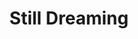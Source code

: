 ---
layout: product
id: 4411623211070
title: Still Dreaming
body_html: >-
  <p>Artwork for my 2020 <a href="http://coveomusic.com/" title="COVEO Music"
  target="_blank">COVEO</a> single, 'Still Dreaming'.<br></p>

  <p>I originally took the photo of the rose for one of my previous songs, <em>Autumn 14</em> but after circumstances changed before releasing the single, the song was better suited to have different artwork. Once I finished up <em>Still Dreaming</em> I knew that this was the artwork to use. </p>

  <p><a href="http://coveomusic.com/still-dreaming/" title="COVEO Music | Still Dreaming" target="_blank">Listen on your favourite platform</a>.</p>

  <p> </p>
vendor: Connell McCarthy
product_type: Photo Print
created_at: 2019-12-28T16:49:33-05:00
handle: still-dreaming
updated_at: 2022-01-18T10:42:45-05:00
published_at: 2019-12-28T16:49:33-05:00
template_suffix: ""
status: active
published_scope: global
tags: coveo, music, Print, sunrise, sunset
admin_graphql_api_id: gid://shopify/Product/4411623211070
variants:
  - id: 39577200525374
    product_id: 4411623211070
    title: 8x10” / Full Colour
    price: "35.00"
    sku: CM-PP-B1-01-XXS-FC
    position: 1
    inventory_policy: deny
    compare_at_price: null
    fulfillment_service: manual
    inventory_management: null
    option1: 8x10”
    option2: Full Colour
    option3: null
    created_at: 2021-09-01T14:54:34-04:00
    updated_at: 2021-09-01T14:54:56-04:00
    taxable: true
    barcode: ""
    grams: 208
    image_id: 13904778395710
    weight: 0.208
    weight_unit: kg
    inventory_item_id: 41671641333822
    inventory_quantity: 0
    old_inventory_quantity: 0
    requires_shipping: true
    admin_graphql_api_id: gid://shopify/ProductVariant/39577200525374
  - id: 39577200656446
    product_id: 4411623211070
    title: 8x10” / Black & White
    price: "35.00"
    sku: CM-PP-B1-01-XXS-BW
    position: 2
    inventory_policy: deny
    compare_at_price: null
    fulfillment_service: manual
    inventory_management: null
    option1: 8x10”
    option2: Black & White
    option3: null
    created_at: 2021-09-01T14:54:34-04:00
    updated_at: 2021-09-01T14:54:56-04:00
    taxable: true
    barcode: ""
    grams: 208
    image_id: 13904778362942
    weight: 0.208
    weight_unit: kg
    inventory_item_id: 41671641366590
    inventory_quantity: 0
    old_inventory_quantity: 0
    requires_shipping: true
    admin_graphql_api_id: gid://shopify/ProductVariant/39577200656446
  - id: 39577200754750
    product_id: 4411623211070
    title: 8.5x11” / Full Colour
    price: "35.00"
    sku: CM-PP-B1-01-XS-FC
    position: 3
    inventory_policy: deny
    compare_at_price: null
    fulfillment_service: manual
    inventory_management: null
    option1: 8.5x11”
    option2: Full Colour
    option3: null
    created_at: 2021-09-01T14:54:34-04:00
    updated_at: 2021-09-01T14:54:56-04:00
    taxable: true
    barcode: ""
    grams: 208
    image_id: 13904778395710
    weight: 0.208
    weight_unit: kg
    inventory_item_id: 41671641399358
    inventory_quantity: 0
    old_inventory_quantity: 0
    requires_shipping: true
    admin_graphql_api_id: gid://shopify/ProductVariant/39577200754750
  - id: 39577200787518
    product_id: 4411623211070
    title: 8.5x11” / Black & White
    price: "35.00"
    sku: CM-PP-B1-01-XS-BW
    position: 4
    inventory_policy: deny
    compare_at_price: null
    fulfillment_service: manual
    inventory_management: null
    option1: 8.5x11”
    option2: Black & White
    option3: null
    created_at: 2021-09-01T14:54:34-04:00
    updated_at: 2021-09-01T14:54:56-04:00
    taxable: true
    barcode: ""
    grams: 208
    image_id: 13904778362942
    weight: 0.208
    weight_unit: kg
    inventory_item_id: 41671641432126
    inventory_quantity: 0
    old_inventory_quantity: 0
    requires_shipping: true
    admin_graphql_api_id: gid://shopify/ProductVariant/39577200787518
  - id: 39577200820286
    product_id: 4411623211070
    title: 13x19” / Full Colour
    price: "40.00"
    sku: CM-PP-B1-01-S-FC
    position: 5
    inventory_policy: deny
    compare_at_price: null
    fulfillment_service: manual
    inventory_management: null
    option1: 13x19”
    option2: Full Colour
    option3: null
    created_at: 2021-09-01T14:54:34-04:00
    updated_at: 2021-09-01T14:54:56-04:00
    taxable: true
    barcode: ""
    grams: 208
    image_id: 13904778395710
    weight: 0.208
    weight_unit: kg
    inventory_item_id: 41671641464894
    inventory_quantity: 0
    old_inventory_quantity: 0
    requires_shipping: true
    admin_graphql_api_id: gid://shopify/ProductVariant/39577200820286
  - id: 39577200853054
    product_id: 4411623211070
    title: 13x19” / Black & White
    price: "40.00"
    sku: CM-PP-B1-01-S-BW
    position: 6
    inventory_policy: deny
    compare_at_price: null
    fulfillment_service: manual
    inventory_management: null
    option1: 13x19”
    option2: Black & White
    option3: null
    created_at: 2021-09-01T14:54:34-04:00
    updated_at: 2021-09-01T14:54:56-04:00
    taxable: true
    barcode: ""
    grams: 208
    image_id: 13904778362942
    weight: 0.208
    weight_unit: kg
    inventory_item_id: 41671641497662
    inventory_quantity: 0
    old_inventory_quantity: 0
    requires_shipping: true
    admin_graphql_api_id: gid://shopify/ProductVariant/39577200853054
  - id: 39577200885822
    product_id: 4411623211070
    title: 16x20” / Full Colour
    price: "50.00"
    sku: CM-PP-B1-01-M-FC
    position: 7
    inventory_policy: deny
    compare_at_price: null
    fulfillment_service: manual
    inventory_management: null
    option1: 16x20”
    option2: Full Colour
    option3: null
    created_at: 2021-09-01T14:54:34-04:00
    updated_at: 2021-09-01T14:54:56-04:00
    taxable: true
    barcode: ""
    grams: 208
    image_id: 13904778395710
    weight: 0.208
    weight_unit: kg
    inventory_item_id: 41671641530430
    inventory_quantity: 0
    old_inventory_quantity: 0
    requires_shipping: true
    admin_graphql_api_id: gid://shopify/ProductVariant/39577200885822
  - id: 39577200918590
    product_id: 4411623211070
    title: 16x20” / Black & White
    price: "50.00"
    sku: CM-PP-B1-01-M-BW
    position: 8
    inventory_policy: deny
    compare_at_price: null
    fulfillment_service: manual
    inventory_management: null
    option1: 16x20”
    option2: Black & White
    option3: null
    created_at: 2021-09-01T14:54:34-04:00
    updated_at: 2021-09-01T14:54:56-04:00
    taxable: true
    barcode: ""
    grams: 208
    image_id: 13904778362942
    weight: 0.208
    weight_unit: kg
    inventory_item_id: 41671641563198
    inventory_quantity: 0
    old_inventory_quantity: 0
    requires_shipping: true
    admin_graphql_api_id: gid://shopify/ProductVariant/39577200918590
  - id: 39577200951358
    product_id: 4411623211070
    title: 20x24” / Full Colour
    price: "60.00"
    sku: CM-PP-B1-01-L-FC
    position: 9
    inventory_policy: deny
    compare_at_price: null
    fulfillment_service: manual
    inventory_management: null
    option1: 20x24”
    option2: Full Colour
    option3: null
    created_at: 2021-09-01T14:54:34-04:00
    updated_at: 2021-09-01T14:54:56-04:00
    taxable: true
    barcode: ""
    grams: 208
    image_id: 13904778395710
    weight: 0.208
    weight_unit: kg
    inventory_item_id: 41671641595966
    inventory_quantity: 0
    old_inventory_quantity: 0
    requires_shipping: true
    admin_graphql_api_id: gid://shopify/ProductVariant/39577200951358
  - id: 39577200984126
    product_id: 4411623211070
    title: 20x24” / Black & White
    price: "60.00"
    sku: CM-PP-B1-01-L-BW
    position: 10
    inventory_policy: deny
    compare_at_price: null
    fulfillment_service: manual
    inventory_management: null
    option1: 20x24”
    option2: Black & White
    option3: null
    created_at: 2021-09-01T14:54:34-04:00
    updated_at: 2021-09-01T14:54:56-04:00
    taxable: true
    barcode: ""
    grams: 208
    image_id: 13904778362942
    weight: 0.208
    weight_unit: kg
    inventory_item_id: 41671641628734
    inventory_quantity: 0
    old_inventory_quantity: 0
    requires_shipping: true
    admin_graphql_api_id: gid://shopify/ProductVariant/39577200984126
  - id: 39577201016894
    product_id: 4411623211070
    title: 20x30” / Full Colour
    price: "70.00"
    sku: CM-PP-B1-01-XL-FC
    position: 11
    inventory_policy: deny
    compare_at_price: null
    fulfillment_service: manual
    inventory_management: null
    option1: 20x30”
    option2: Full Colour
    option3: null
    created_at: 2021-09-01T14:54:34-04:00
    updated_at: 2021-09-01T14:54:56-04:00
    taxable: true
    barcode: ""
    grams: 208
    image_id: 13904778395710
    weight: 0.208
    weight_unit: kg
    inventory_item_id: 41671641661502
    inventory_quantity: 0
    old_inventory_quantity: 0
    requires_shipping: true
    admin_graphql_api_id: gid://shopify/ProductVariant/39577201016894
  - id: 39577201049662
    product_id: 4411623211070
    title: 20x30” / Black & White
    price: "70.00"
    sku: CM-PP-B1-01-XL-BW
    position: 12
    inventory_policy: deny
    compare_at_price: null
    fulfillment_service: manual
    inventory_management: null
    option1: 20x30”
    option2: Black & White
    option3: null
    created_at: 2021-09-01T14:54:34-04:00
    updated_at: 2021-09-01T14:54:56-04:00
    taxable: true
    barcode: ""
    grams: 208
    image_id: 13904778362942
    weight: 0.208
    weight_unit: kg
    inventory_item_id: 41671641694270
    inventory_quantity: 0
    old_inventory_quantity: 0
    requires_shipping: true
    admin_graphql_api_id: gid://shopify/ProductVariant/39577201049662
  - id: 39577201082430
    product_id: 4411623211070
    title: 24x36” / Full Colour
    price: "90.00"
    sku: CM-PP-B1-01-XXL-FC
    position: 13
    inventory_policy: deny
    compare_at_price: null
    fulfillment_service: manual
    inventory_management: null
    option1: 24x36”
    option2: Full Colour
    option3: null
    created_at: 2021-09-01T14:54:34-04:00
    updated_at: 2021-09-01T14:54:56-04:00
    taxable: true
    barcode: ""
    grams: 208
    image_id: 13904778395710
    weight: 0.208
    weight_unit: kg
    inventory_item_id: 41671641727038
    inventory_quantity: 0
    old_inventory_quantity: 0
    requires_shipping: true
    admin_graphql_api_id: gid://shopify/ProductVariant/39577201082430
  - id: 39577201115198
    product_id: 4411623211070
    title: 24x36” / Black & White
    price: "90.00"
    sku: CM-PP-B1-01-XXL-BW
    position: 14
    inventory_policy: deny
    compare_at_price: null
    fulfillment_service: manual
    inventory_management: null
    option1: 24x36”
    option2: Black & White
    option3: null
    created_at: 2021-09-01T14:54:34-04:00
    updated_at: 2021-09-01T14:54:56-04:00
    taxable: true
    barcode: ""
    grams: 208
    image_id: 13904778362942
    weight: 0.208
    weight_unit: kg
    inventory_item_id: 41671641759806
    inventory_quantity: 0
    old_inventory_quantity: 0
    requires_shipping: true
    admin_graphql_api_id: gid://shopify/ProductVariant/39577201115198
  - id: 39577201147966
    product_id: 4411623211070
    title: 30x40” / Full Colour
    price: "100.00"
    sku: CM-PP-B1-01-XXXL-FC
    position: 15
    inventory_policy: deny
    compare_at_price: null
    fulfillment_service: manual
    inventory_management: null
    option1: 30x40”
    option2: Full Colour
    option3: null
    created_at: 2021-09-01T14:54:34-04:00
    updated_at: 2021-09-01T14:54:56-04:00
    taxable: true
    barcode: ""
    grams: 208
    image_id: 13904778395710
    weight: 0.208
    weight_unit: kg
    inventory_item_id: 41671641792574
    inventory_quantity: 0
    old_inventory_quantity: 0
    requires_shipping: true
    admin_graphql_api_id: gid://shopify/ProductVariant/39577201147966
  - id: 39577201180734
    product_id: 4411623211070
    title: 30x40” / Black & White
    price: "100.00"
    sku: CM-PP-B1-01-XXXL-BW
    position: 16
    inventory_policy: deny
    compare_at_price: null
    fulfillment_service: manual
    inventory_management: null
    option1: 30x40”
    option2: Black & White
    option3: null
    created_at: 2021-09-01T14:54:35-04:00
    updated_at: 2021-09-01T14:54:56-04:00
    taxable: true
    barcode: ""
    grams: 208
    image_id: 13904778362942
    weight: 0.208
    weight_unit: kg
    inventory_item_id: 41671641825342
    inventory_quantity: 0
    old_inventory_quantity: 0
    requires_shipping: true
    admin_graphql_api_id: gid://shopify/ProductVariant/39577201180734
options:
  - id: 5729204273214
    product_id: 4411623211070
    name: Size
    position: 1
    values:
      - 8x10”
      - 8.5x11”
      - 13x19”
      - 16x20”
      - 20x24”
      - 20x30”
      - 24x36”
      - 30x40”
  - id: 8590027259966
    product_id: 4411623211070
    name: Color
    position: 2
    values:
      - Full Colour
      - Black & White
images:
  - id: 13904778395710
    product_id: 4411623211070
    position: 1
    created_at: 2019-12-28T16:53:13-05:00
    updated_at: 2019-12-28T16:53:19-05:00
    alt: null
    width: 1000
    height: 1500
    src: https://cdn.shopify.com/s/files/1/1624/2355/products/Still-Dreaming---Product-2019.jpg?v=1577569999
    variant_ids:
      - 39577200525374
      - 39577200754750
      - 39577200820286
      - 39577200885822
      - 39577200951358
      - 39577201016894
      - 39577201082430
      - 39577201147966
    admin_graphql_api_id: gid://shopify/ProductImage/13904778395710
  - id: 13904778362942
    product_id: 4411623211070
    position: 2
    created_at: 2019-12-28T16:53:13-05:00
    updated_at: 2019-12-28T16:53:19-05:00
    alt: null
    width: 1000
    height: 1500
    src: https://cdn.shopify.com/s/files/1/1624/2355/products/Still-Dreaming---Product-2019-_B_W.jpg?v=1577569999
    variant_ids:
      - 39577200656446
      - 39577200787518
      - 39577200853054
      - 39577200918590
      - 39577200984126
      - 39577201049662
      - 39577201115198
      - 39577201180734
    admin_graphql_api_id: gid://shopify/ProductImage/13904778362942
  - id: 28230304235582
    product_id: 4411623211070
    position: 3
    created_at: 2021-05-04T20:49:12-04:00
    updated_at: 2021-05-04T20:49:12-04:00
    alt: null
    width: 2000
    height: 1800
    src: https://cdn.shopify.com/s/files/1/1624/2355/products/PAR_02_0001_1a5c32ba-9417-4e0f-a51b-b4a0722bc9fb.png?v=1620175752
    variant_ids: []
    admin_graphql_api_id: gid://shopify/ProductImage/28230304235582
image:
  id: 13904778395710
  product_id: 4411623211070
  position: 1
  created_at: 2019-12-28T16:53:13-05:00
  updated_at: 2019-12-28T16:53:19-05:00
  alt: null
  width: 1000
  height: 1500
  src: https://cdn.shopify.com/s/files/1/1624/2355/products/Still-Dreaming---Product-2019.jpg?v=1577569999
  variant_ids:
    - 39577200525374
    - 39577200754750
    - 39577200820286
    - 39577200885822
    - 39577200951358
    - 39577201016894
    - 39577201082430
    - 39577201147966
  admin_graphql_api_id: gid://shopify/ProductImage/13904778395710

---